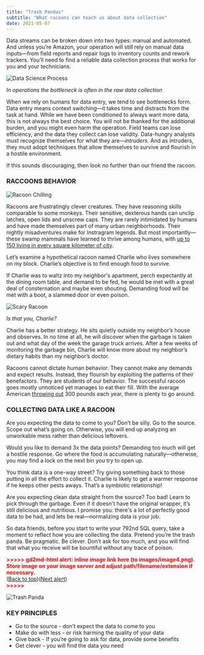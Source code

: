```yaml
---
title: "Trash Pandas"
subtitle: "What racoons can teach us about data collection"
date: 2021-05-07
---
```


Data streams can be broken down into two types: manual and automated. And unless you’re Amazon, your operation will still rely on manual data inputs—from field reports and repair logs to inventory counts and rework trackers. You’ll need to find a reliable data collection process that works for you and your technicians. 

![Data Science Process](https://lh5.googleusercontent.com/_UD_2aCWJi2UWAuIf777wfny1qQ_5VpbXk8EmXFqKx1o8XWuwlSK0SLFDmDjOJjINlwGkg6DGES2QyrPpE2xI2zrobh6O4ZRFz0Mj1dV3aMnVKHz3II7xU38z4ReHRM1M90DSckm)

_In operations the bottleneck is often in the raw data collection_

When we rely on humans for data entry,  we tend to see bottlenecks form. Data entry means context switching—it takes time and distracts from the task at hand. While we have been conditioned to always want more data, this is not always the best choice. You will not be thanked for the additional burden, and you might even harm the operation. Field teams can lose efficiency, and the data they collect can lose validity. Data-hungry analysts must recognize themselves for what they are—_intruders_. And as intruders, they must adopt techniques that allow themselves to survive and flourish in a hostile environment.

If this sounds discouraging, then look no further than our friend the racoon.


### RACCOONS BEHAVIOR


![Racoon Chilling](https://lh5.googleusercontent.com/bb1eVpg5dzZXjkQQuwhaQAewJIKCTFVioOcYLQBPezbuCWgDaGGZRmNl_-rIJbptSB4xTlSEPqmnTplNGrHYRqwZOYWkCBNiXQ0eqbP5UvhYFOj-R66SEiWz-4QIHPcbs9IFZgq1)


Racoons are frustratingly clever creatures. They have reasoning skills comparable to some monkeys. Their sensitive, dexterous hands can unclip latches, open lids and unscrew caps. They are rarely intimidated by humans and have made themselves part of many urban neighborhoods. Their nightly misadventures make for Instragram legends. But most importantly—these swamp mammals have learned to thrive among humans, with [up to 150 living in every square kilometer of city](https://en.wikipedia.org/wiki/Raccoon).

Let’s examine a hypothetical racoon named Charlie who lives somewhere on my block. Charlie’s objective is to find enough food to survive. 

If Charlie was to waltz into my neighbor's apartment, perch expectantly at the dining room table, and demand to be fed, he would be met with a great deal of consternation and maybe even shouting. Demanding food will be met with a boot, a slammed door or even poison.



![Scary Racoon](https://lh4.googleusercontent.com/ebsziFz-MGkt8cNdiBqdnpLIeXWnn_n_Vc7alymx6xr2u2b75GVH3qz9FqiRpgM88vkZ6ZutmfZzI4ELN1gxu8i65BSmUjIMg9aPPk3YXiNIyGmy6zkGXTWBg4-MLDBhYc0UJgA0)


_Is that you, Charlie?_

Charlie has a better strategy. He sits quietly outside my neighbor’s house and observes. In no time at all, he will discover when the garbage is taken out and what day of the week the garage truck arrives. After a few weeks of monitoring the garbage bin, Charlie will know more about my neighbor’s dietary habits than my neighbor’s doctor.

Racoons cannot dictate human behavior. They cannot make any demands and expect results. Instead, they flourish by exploiting the patterns of their benefactors. They are students of our behavior. The successful racoon goes mostly unnoticed yet manages to eat their fill. With the average American [throwing out](https://www.theguardian.com/environment/2018/apr/18/americans-waste-food-fruit-vegetables-study) 300 pounds each year, there is plenty to go around.


### COLLECTING DATA LIKE A RACOON

Are you expecting the data to come to you? Don’t be silly. Go to the source. Scope out what’s going on. Otherwise, you will end up analyzing an unworkable mess rather than delicious leftovers.

Would you like to demand 3x the data points? Demanding too much will get a hostile response. Go where the food is accumulating naturally—otherwise, you may find a lock on the next bin you try to open up. 

You think data is a one-way street? Try giving something back to those putting in all the effort to collect it. Charlie is likely to get a warmer response if he keeps other pests aways. That’s a symbiotic relationship!  

Are you expecting clean data straight from the source? Too bad! Learn to pick through the garbage. Even if it doesn't have the original wrapper, it’s still delicious and nutritious. I promise you: there's a lot of perfectly good data to be had, and lets be real—normalizing data is your job. 

So data friends, before you start to write your 792nd SQL query, take a moment to reflect how you are collecting the data. Pretend you’re the trash panda. Be pragmatic. Be clever. Don’t ask for too much, and you will find that what you receive will be bountiful without any trace of poison.


<p id="gdcalert4" ><span style="color: red; font-weight: bold">>>>>>  gd2md-html alert: inline image link here (to images/image4.png). Store image on your image server and adjust path/filename/extension if necessary. </span><br>(<a href="#">Back to top</a>)(<a href="#gdcalert5">Next alert</a>)<br><span style="color: red; font-weight: bold">>>>>> </span></p>


![Trash Panda](https://lh5.googleusercontent.com/L4NtnFhiXd5Yr76iwR_aTgKtDe-3rUNr7umZCNAcB1xhgxnai_RGfCYiasB14p30FCjP7_l6vfU9DXlPhiIJMyDbJVXBTJrdeXSM-ZT2aAALO7cWcSng2YVJQ0iCifAvchzCbZO6)



### KEY PRINCIPLES


*   Go to the source - don’t expect the data to come to you
*   Make do with less - or risk harming the quality of your data
*   Give back - If you’re going to ask for data, provide some benefits
*   Get clever - you will find the data you need